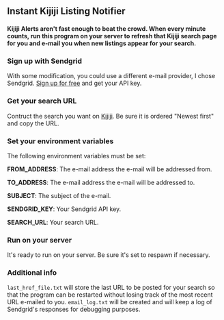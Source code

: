 ## Instant Kijiji Listing Notifier
#### Kijiji Alerts aren't fast enough to beat the crowd. When every minute counts, run this program on your server to refresh that Kijiji search page for you and e-mail you when new listings appear for your search.

### Sign up with Sendgrid
With some modification, you could use a different e-mail provider, I chose Sendgrid. [Sign up for free](http://sendgrid.com/) and get your API key.

### Get your search URL
Contruct the search you want on [Kijiji](http://www.kijiji.ca/). Be sure it is ordered "Newest first" and copy the URL.

### Set your environment variables
The following environment variables must be set:

**FROM_ADDRESS**: The e-mail address the e-mail will be addressed from.

**TO_ADDRESS**: The e-mail address the e-mail will be addressed to.

**SUBJECT**: The subject of the e-mail.

**SENDGRID_KEY**: Your Sendgrid API key.

**SEARCH_URL**: Your search URL.

### Run on your server
It's ready to run on your server. Be sure it's set to respawn if necessary.

### Additional info
`last_href_file.txt` will store the last URL to be posted for your search so that the program can be restarted without losing track of the most recent URL e-mailed to you. `email_log.txt` will be created and will keep a log of Sendgrid's responses for debugging purposes.
